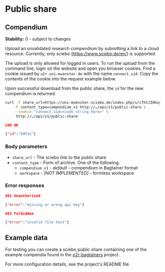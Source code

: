 # Public share

## Compendium

__Stability:__ 0 - subject to changes

Upload an unvalidated research compendium by submitting a link to a cloud resource. Currently, only sciebo (https://www.sciebo.de/en/) is supported.

The upload is only allowed for logged in users. To run the upload from the command line, login on the website and open you browser cookies. Find a cookie issued by `o2r.uni-muenster.de` with the name `connect.sid`. Copy the contents of the cookie into the request example below.

Upon successful download from the public share, the `id` for the new compendium is returned.

```bash
curl -F share_url=https://uni-muenster.sciebo.de/index.php/s/c7htJIHGvgWnE6U \
	-F content_type=compendium_v1 http://…/api/v1/public-share \
	--cookie "connect.sid=<code string here>" \
     http://…/api/v1/public-share
```

```json
200 OK

{"id":"b9Faz"}
```

### Body parameters

- `share_url` - The sciebo link to the public share
- `content_type` - Form of archive. One of the following:
  - `compendium_v1` - _default_ - compendium in Bagtainer format
  - `workspace` - _[NOT IMPLEMENTED]_ - formless workspace

### Error responses

```json
401 Unauthorized

{"error":"missing or wrong api key"}
```

```json
403 Forbidden

{"error":"invalid file host"}
```

## Example data

For testing you can create a sciebo public share containing one of the example compendia found in the [o2r-bagtainers](https://github.com/o2r-project/o2r-bagtainers) project.

For more configuration details, see the project's README file.